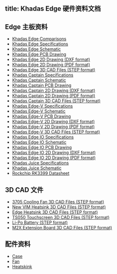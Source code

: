 title: Khadas Edge 硬件资料文档
---

## Edge 主板资料

* [Khadas Edge Comparisons](https://dl.khadas.com/Hardware/Edge/Specs/Edge_Comparisons.pdf)
* [Khadas Edge Specifications](https://dl.khadas.com/Hardware/Edge/Specs/Edge_Specs.pdf)
* [Khadas Edge Schematic](https://dl.khadas.com/Hardware/Edge/Schematic/Edge_V14_Sch.pdf)
* [Khadas Edge PCB Drawing](https://dl.khadas.com/Hardware/Edge/Schematic/Edge_V14_Silk.pdf)
* [Khadas Edge 2D Drawing (DXF format)](https://dl.khadas.com/Hardware/Edge/DXF/Edge_V14_DXF.7z)
* [Khadas Edge 2D Drawing (PDF format)]()
* [Khadas Edge 3D CAD Files (STEP format)](https://dl.khadas.com/Hardware/Edge/CAD/Edge_and_Captain_3D_CAD.zip)
* [Khadas Captain Specifications](https://dl.khadas.com/Hardware/Edge/Specs/Captain_Specs.pdf)
* [Khadas Captain Schematic](https://dl.khadas.com/Hardware/Edge/Schematic/Captain_V12_Sch.pdf)
* [Khadas Captain PCB Drawing](https://dl.khadas.com/Hardware/Edge/Schematic/Captain_V12_Silk.pdf)
* [Khadas Captain 2D Drawing (DXF format)](https://dl.khadas.com/Hardware/Edge/DXF/Captain_V12_DXF.7z)
* [Khadas Captain 2D Drawing (PDF format)]()
* [Khadas Captain 3D CAD Files (STEP format)](https://dl.khadas.com/Hardware/Edge/CAD/Edge_and_Captain_3D_CAD.zip)
* [Khadas Edge-V Specifications](https://dl.khadas.com/Hardware/Edge/Specs/Edge-V_Specs.pdf)
* [Khadas Edge-V Schematic](https://dl.khadas.com/Hardware/Edge/Schematic/Edge-V_V13_Sch.pdf)
* [Khadas Edge-V PCB Drawing](https://dl.khadas.com/Hardware/Edge/Schematic/Edge-V_V13_Silk.pdf)
* [Khadas Edge-V 2D Drawing (DXF format)](https://dl.khadas.com/Hardware/Edge/DXF/Edge-V_V13_DXF.7z)
* [Khadas Edge-V 2D Drawing (PDF format)]()
* [Khadas Edge-V 3D CAD Files (STEP format)](https://dl.khadas.com/Hardware/Edge/CAD/Edge-V_3D_CAD.zip)
* [Khadas Edge IO Specifications]()
* [Khadas Edge IO Schematic](https://dl.khadas.com/Hardware/Edge/Schematic/Edge-IO_V13_Sch.pdf)
* [Khadas Edge IO PCB Drawing](https://dl.khadas.com/Hardware/Edge/Schematic/Edge-IO_V13_Silk.pdf)
* [Khadas Edge IO 2D Drawing (DXF format)]()
* [Khadas Edge IO 2D Drawing (PDF format)]()
* [Khadas Juice Specifications](https://dl.khadas.com/Hardware/Edge/Specs/Juice_Specs.pdf)
* [Khadas Juice Schematic](https://dl.khadas.com/Hardware/Edge/Schematic/Juice_V12_Sch.pdf)
* [Rockchip RK3399 Datasheet](https://dl.khadas.com/Hardware/Edge/Datasheet/Rockchip_RK3399TRM_V1.4_Part1-20170408.pdf)

## 3D CAD 文件

* [3705 Cooling Fan 3D CAD Files (STEP format)](https://dl.khadas.com/Hardware/Accessories/CAD/3705_Cooling_Fan_3D_CAD.zip)
* [New VIM Heatsink 3D CAD Files (STEP format)](https://dl.khadas.com/Hardware/Accessories/CAD/New_VIM_Heatsink_3D_CAD.zip)
* [Edge Heatsink 3D CAD Files (STEP format)](https://dl.khadas.com/Hardware/Accessories/CAD/Edge_Heatsink_3D_CAD.zip)
* [TS050 Touchscreen 3D CAD Files (STEP format)](https://dl.khadas.com/Hardware/Accessories/CAD/TS050_Touchscreen_3D_CAD.zip)
* [Li-Po Battery (STEP format)](https://dl.khadas.com/Hardware/Accessories/CAD/LiPo_Battery_3D_CAD.zip)
* [M2X Extension Board 3D CAD Files (STEP format)](https://dl.khadas.com/Hardware/Accessories/CAD/M2X_Extension_3D_CAD_Files_21_Sep_2019.zip)


## 配件资料

* [Case](https://www.khadas.com/product-page/diy-case)
* [Fan](https://www.khadas.com/product-page/3705-cooling-fan)
* [Heatskink](https://www.khadas.com/product-page/new-vim-heatsink)

